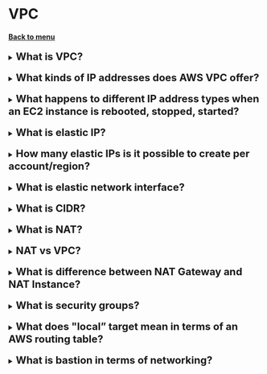 <h1>VPC</h1>
<h4> 

[Back to menu](..%2FMenu.md)

</h4>

[//]:# (What is VPC?)

<details>
    <summary>
        <b><big><big>
            What is VPC?
        </big></big></b>
    </summary>

Virtual Private Cloud (VPC) -
it is a secure, isolated private cloud hosted on a public cloud.
VPCs combine the scalability and convenience of public cloud computing
with data isolation for private cloud computing.

</details>
<br>

[//]:# (What is VPC?)

<details>
    <summary>
        <b><big><big>
            What kinds of IP addresses does AWS VPC offer?
        </big></big></b>
    </summary>

Amazon VPC currently supports five (5) IP address ranges,
one (1) primary and four (4)
secondary for IPv4.
Each of these ranges can range in size from /28 (in CIDR notation) to /16.

</details>
<br>

[//]:# (What happens to different IP address types when an EC2 instance is rebooted, stopped, started?)

<details>
    <summary>
        <b><big><big>
            What happens to different IP address types when an EC2 instance is rebooted, stopped, started?
        </big></big></b>
    </summary>

- private ip does not change
- public ip and dns will change

</details>
<br>

[//]:# (What is elastic IP?)

<details>
    <summary>
        <b><big><big>
            What is elastic IP?
        </big></big></b>
    </summary>

An elastic IP address is a reserved public IP address 
that you can assign
any EC2 instance in a specific region until you decide 
to release it.

</details>
<br>

[//]:# (How many elastic IPs is it possible to create per account/region?)

<details>
    <summary>
        <b><big><big>
            How many elastic IPs is it possible to create per account/region?
        </big></big></b>
    </summary>

All AWS accounts are limited to five elastic 
IP addresses per region.
They can be changed for an additional fee.

</details>
<br>

[//]:# (What is elastic network interface?)

<details>
    <summary>
        <b><big><big>
            What is elastic network interface?
        </big></big></b>
    </summary>

Elastic Network Interface is a logical network component in a VPC,
representing a virtual network card. It may include the following attributes:

* The primary private IPv4 address from your VPC's IPv4 
address range.
* One or more additional private IPv4 addresses from your
  VPC's IPv4 address range.
* One elastic IP address (IPv4)
* One public IPv4 address
* One or more IPv6 addresses
* One or more security groups
* MAC address

</details>
<br>

[//]:# (What is CIDR?)

<details>
    <summary>
        <b><big><big>
            What is CIDR?
        </big></big></b>
    </summary>

CIDR was developed as an alternative to traditional subnetting.
The idea is that you can add to the IP address 
itself a specification of the number of significant bits,
forming part of a routing or network.
127.0.0.0/24 tells us that the first 24 bits 
of a given IP address are considered important for network routing.

</details>
<br>

[//]:# (What is NAT?)

<details>
    <summary>
        <b><big><big>
            What is NAT?
        </big></big></b>
    </summary>

Network Address Translation (NAT) devices,
running on a public subnet, allow instances on a private
subnets to connect to the Internet,
but do not allow the Internet to initiate connections to instances.

NAT routes traffic from a private subnet to the Internet, replacing
source IP address with its address,
and for response traffic it converts the address back to private
Instance IP addresses.

</details>
<br>

[//]:# (NAT vs VPC vs Internet Gateway "IGW"?)

<details>
    <summary>
        <b><big><big>
            NAT vs VPC?
        </big></big></b>
    </summary>

A Virtual Private Cloud (VPC) and a Network Address Translation (NAT) 
gateway are both components of a network infrastructure, 
but they serve different purposes.

VPC (Virtual Private Cloud): A VPC is a virtual network dedicated 
to your AWS account. It is logically isolated from other virtual 
networks in the AWS Cloud.

NAT (Network Address Translation) Gateway: 
A NAT gateway enables instances in a private subnet 
to connect to the internet or other AWS services, 
but it prevents the internet from initiating connections with those instances

</details>
<br>

[//]:# (What is difference between NAT Gateway and NAT Instance?)

<details>
    <summary>
        <b><big><big>
            What is difference between NAT Gateway and NAT Instance?
        </big></big></b>
    </summary>

The significant difference is that GateWay -
automated system controlled by Amazon
and NAT Instance is a special case of deeper settings.

NAT Instance does not provide the same availability 
and throughput
and it needs to be customized according to the needs 
of the application.

NAT instances must have security groups,
associated with incoming traffic from private
subnets and outgoing traffic to the Internet.

</details>
<br>

[//]:# (What is security groups?)

<details>
    <summary>
        <b><big><big>
            What is security groups?
        </big></big></b>
    </summary>

A security group controls the traffic allowed 
to reach and leave the resources that it is associated with. 

For example, after you associate a security group with an EC2 instance, 
it controls the inbound and outbound traffic for the instance.

</details>
<br>

[//]:# (What does "local” target mean in terms of an AWS routing table?)

<details>
    <summary>
        <b><big><big>
            What does "local” target mean in terms of an AWS routing table?
        </big></big></b>
    </summary>

Target => Where you want to send traffic for 
the specified destination
(if the destination is my local subnet, 
specify the destination as "local")

</details>
<br>

[//]:# (What is bastion in terms of networking?)

<details>
    <summary>
        <b><big><big>
            What is bastion in terms of networking?
        </big></big></b>
    </summary>

A bastion host is a special computer on a network specifically
designed and configured to protect against attacks.
A computer typically hosts one application or process,
such as a proxy server or load balancer,
and all other services are removed or limited,
to reduce the threat to your computer.

</details>
<br>
